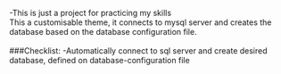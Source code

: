 -This is just a project for practicing my skills<br />
This a customisable theme, it connects to mysql server and creates the database based on the database configuration file.<br />
<br />
###Checklist:
-Automatically connect to sql server and create desired database, defined on database-configuration file
